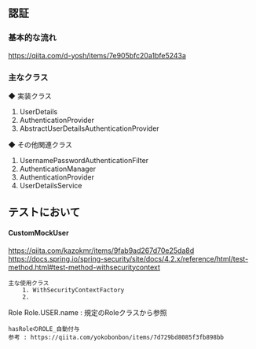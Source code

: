 ## 認証
### 基本的な流れ
https://qiita.com/d-yosh/items/7e905bfc20a1bfe5243a

### 主なクラス
◆ 実装クラス
1. UserDetails
2. AuthenticationProvider
3. AbstractUserDetailsAuthenticationProvider

◆ その他関連クラス
1. UsernamePasswordAuthenticationFilter
2. AuthenticationManager
3. AuthenticationProvider
4. UserDetailsService


## テストにおいて
#### CustomMockUser
https://qiita.com/kazokmr/items/9fab9ad267d70e25da8d
https://docs.spring.io/spring-security/site/docs/4.2.x/reference/html/test-method.html#test-method-withsecuritycontext

    主な使用クラス
        1. WithSecurityContextFactory
        2. 

Role
    Role.USER.name : 規定のRoleクラスから参照

    hasRoleのROLE_自動付与
    参考 : https://qiita.com/yokobonbon/items/7d729bd8085f3fb898bb

